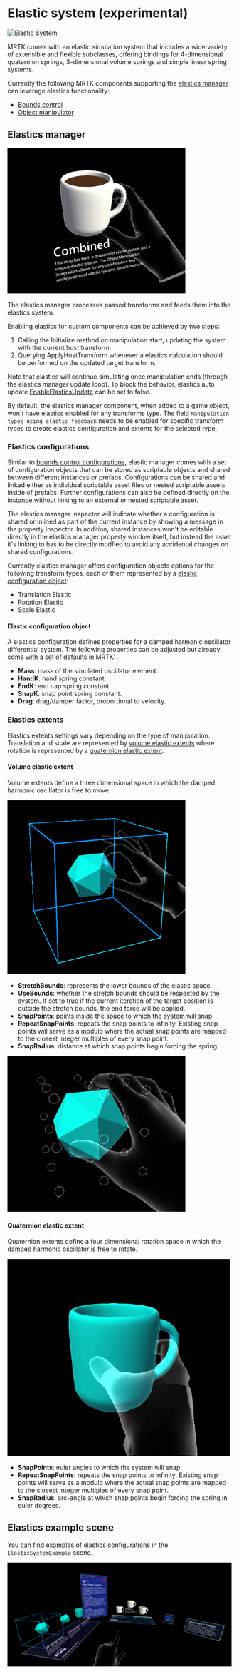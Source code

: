 # Elastic system (experimental)

![Elastic System](../Images/Elastics/Elastics_Main1.gif)

MRTK comes with an elastic simulation system that includes a wide variety of extensible and flexible subclasses, offering bindings for 4-dimensional quaternion springs, 3-dimensional volume springs and simple linear spring systems.

Currently the following MRTK components supporting the [elastics manager](xref:Microsoft.MixedReality.Toolkit.Experimental.Physics.ElasticsManager) can leverage elastics functionality:

- [Bounds control](../README_BoundsControl.md)
- [Object manipulator](../README_ObjectManipulator.md)

## Elastics manager
![Elastic System2](../Images/Elastics/Elastics_Main.gif)

The elastics manager processes passed transforms and feeds them into the elastics system. 

Enabling elastics for custom components can be achieved by two steps:
1. Calling the Initialize method on manipulation start, updating the system with the current host transform.
1. Querying ApplyHostTransform whenever a elastics calculation should be performed on the updated target transform.

Note that elastics will continue simulating once manipulation ends (through the elastics manager update loop). To block the behavior, elastics auto update [EnableElasticsUpdate](xref:Microsoft.MixedReality.Toolkit.Experimental.Physics.ElasticsManager.EnableElasticsUpdate) can be set to false.


By default, the elastics manager component, when added to a game object, won't have elastics enabled for any transforms type.
The field `Manipulation types using elastic feedback` needs to be enabled for specific transform types to create elastics configuration and extents for the selected type.

### Elastics configurations

Similar to [bounds control configurations](../README_BoundsControl.md#configuration-objects), elastic manager comes with a set of configuration objects that can be stored as scriptable objects and shared between different instances or prefabs. Configurations can be shared and linked either as individual scriptable asset files or nested scriptable assets inside of prefabs. Further configurations can also be defined directly on the instance without linking to an external or nested scriptable asset.

The elastics manager inspector will indicate whether a configuration is shared or inlined as part of the current instance by showing a message in the property inspector. In addition, shared instances won't be editable directly in the elastics manager property window itself, but instead the asset it's linking to has to be directly modfied to avoid any accidental changes on shared configurations.

Currently elastics manager offers configuration objects options for the following transform types, each of them represented by a [elastic configuration object](#elastic-configuration-object):
- Translation Elastic
- Rotation Elastic
- Scale Elastic

#### Elastic configuration object
A elastics configuration defines properties for a damped harmonic oscillator differential system. 
The following properties can be adjusted but already come with a set of defaults in MRTK:
- **Mass**: mass of the simulated oscillator element.
- **HandK**: hand spring constant.
- **EndK**: end cap spring constant.
- **SnapK**: snap point spring constant.
- **Drag**: drag/damper factor, proportional to velocity.

### Elastics extents
Elastics extents settings vary depending on the type of manipulation. Translation and scale are represented by [volume elastic extents](#volume-elastic-extent) where rotation is represented by a [quaternion elastic extent](#quaternion-elastic-extent).

#### Volume elastic extent
Volume extents define a three dimensional space in which the damped harmonic oscillator is free to move.

![Elastic Volume Stretch Bounds](../Images/Elastics/Elastics_Volume_Bounds.gif)

- **StretchBounds**: represents the lower bounds of the elastic space.
- **UseBounds**: whether the stretch bounds should be respected by the system. If set to true if the current iteration of the target position is outside the stretch bounds, the end force will be applied.
- **SnapPoints**: points inside the space to which the system will snap.
- **RepeatSnapPoints**: repeats the snap points to infinity. Existing snap points will serve as a modulo where the actual snap points are mapped to the closest integer multiples of every snap point.
- **SnapRadius**: distance at which snap points begin forcing the spring.

![Elastic Volume Snap Grid](../Images/Elastics/Elastics_Volume_Snap.gif)

#### Quaternion elastic extent
Quaternion extents define a four dimensional rotation space in which the damped harmonic oscillator is free to rotate.

![Elastic Rotation Example](../Images/Elastics/Elastics_Rotation.gif)

- **SnapPoints**: euler angles to which the system will snap.
- **RepeatSnapPoints**: repeats the snap points to infinity. Existing snap points will serve as a modulo where the actual snap points are mapped to the closest integer multiples of every snap point.
- **SnapRadius**: arc-angle at which snap points begin forcing the spring in euler degrees.

## Elastics example scene

You can find examples of elastics configurations in the `ElasticSystemExample` scene.

<img src="../Images/Elastics/Elastics_Example_Scene.png">
